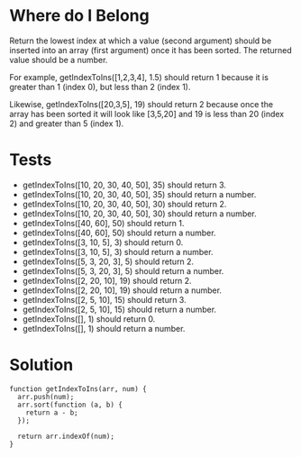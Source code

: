 # Where do I Belong

Return the lowest index at which a value (second argument) should be inserted into an array (first argument) once it has been sorted. The returned value should be a number.

For example, getIndexToIns([1,2,3,4], 1.5) should return 1 because it is greater than 1 (index 0), but less than 2 (index 1).

Likewise, getIndexToIns([20,3,5], 19) should return 2 because once the array has been sorted it will look like [3,5,20] and 19 is less than 20 (index 2) and greater than 5 (index 1).

# Tests

- getIndexToIns([10, 20, 30, 40, 50], 35) should return 3.
- getIndexToIns([10, 20, 30, 40, 50], 35) should return a number.
- getIndexToIns([10, 20, 30, 40, 50], 30) should return 2.
- getIndexToIns([10, 20, 30, 40, 50], 30) should return a number.
- getIndexToIns([40, 60], 50) should return 1.
- getIndexToIns([40, 60], 50) should return a number.
- getIndexToIns([3, 10, 5], 3) should return 0.
- getIndexToIns([3, 10, 5], 3) should return a number.
- getIndexToIns([5, 3, 20, 3], 5) should return 2.
- getIndexToIns([5, 3, 20, 3], 5) should return a number.
- getIndexToIns([2, 20, 10], 19) should return 2.
- getIndexToIns([2, 20, 10], 19) should return a number.
- getIndexToIns([2, 5, 10], 15) should return 3.
- getIndexToIns([2, 5, 10], 15) should return a number.
- getIndexToIns([], 1) should return 0.
- getIndexToIns([], 1) should return a number.


# Solution

```
function getIndexToIns(arr, num) {
  arr.push(num);
  arr.sort(function (a, b) {
    return a - b;
  });

  return arr.indexOf(num);
}
```